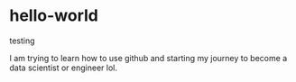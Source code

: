 # hello-world
testing

I am trying to learn how to use github and starting my journey to become a data scientist or engineer lol.
